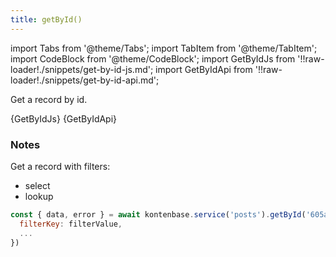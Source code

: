 ```yaml
---
title: getById()
---
```


import Tabs from '@theme/Tabs';
import TabItem from '@theme/TabItem';
import CodeBlock from '@theme/CodeBlock';
import GetByIdJs from '!!raw-loader!./snippets/get-by-id-js.md';
import GetByIdApi from '!!raw-loader!./snippets/get-by-id-api.md';

Get a record by id.

<Tabs>
  <TabItem value="javascript" label="Javascript" default>
    <CodeBlock className="language-jsx">
      {GetByIdJs}
    </CodeBlock>
  </TabItem>
  <TabItem value="API" label="API">
    <CodeBlock className="language-jsx" title="[GET]">
      {GetByIdApi}
    </CodeBlock>
  </TabItem>
</Tabs>

### Notes

Get a record with filters:
- select
- lookup

```javascript
const { data, error } = await kontenbase.service('posts').getById('605a251d7b8678bf6811k3b1', {
  filterKey: filterValue,
  ...
})
```
